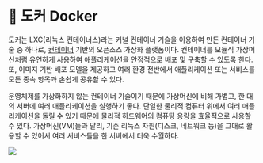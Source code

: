 # 🐳 도커 Docker
도커는 LXC(리눅스 컨테이너스)라는 커널 컨테이너 기술을 이용하여 만든 컨테이너 기술 중 하나로, <a href="./가상화와 컨테이너.md">컨테이너</a> 기반의 오픈소스 가상화 플랫폼이다. 컨테이너를 모듈식 가상머신처럼 유연하게 사용하여 애플리케이션을 안정적으로 배포 및 구축할 수 있도록 한다. 또, 이미지 기반 배포 모델을 제공하고 여러 환경 전반에서 애플리케이션 또는 서비스를 모든 종속 항목과 손쉽게 공유할 수 있다.

운영체제를 가상화하지 않는 컨테이너 기술이기 때문에 가상머신에 비해 가볍고, 한 대의 서버에 여러 애플리케이션을 실행하기 좋다. 단일한 물리적 컴퓨터 위에서 여러 애플리케이션을 돌릴 수 있기 때문에 물리적 하드웨어의 컴퓨팅 용량을 효율적으로 사용할 수 있다. 가상머신(VM)들과 달리, 기존 리눅스 자원(디스크, 네트워크 등)을 그대로 활용할 수 있어서 여러 서비스들을 한 서버에서 더욱 수월하다.

<img src="https://www.linuxadictos.com/wp-content/uploads/Docker.jpg">